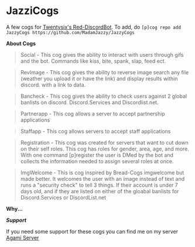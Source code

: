 # JazziCogs
A few cogs for [Twentysix's Red-DiscordBot](https://github.com/Twentysix26/Red-DiscordBot).
To add, do `[p]cog repo add JazzyCogs https://github.com/MadamJazzy/JazzyCogs`

**About Cogs**

>Social - This cog gives the ability to interact with users through gifs and the bot. Commands like kiss, bite, spank, slap, feed ect. 

>RevImage - This cog gives the ability to reverse image search any file (weather you upload it or have the link) and display results within discord. with a link to data. 

>Bancheck - This cog gives the ability to check users against 2 global banlists on discord. Discord.Services and Discordlist.net. 

>Partnerapp - This cog allows a server to accept partnership applications

>Staffapp - This cog allows servers to accept staff applications

>Registration - This cog was created for servers that want to cut down on their self roles. This cog has roles for gender, area, age, and more. With one command [p]register the user is DMed by the bot and collects the information needed to assign several roles at once. 

>ImgWelcome - This is cog inspired by Bread-Cogs imgwelcome but made better. It welcomes the user with an image instead of text and runs a "security check" to tell 3 things. If their account is under 7 days old, and if they are listed on either of the gloabal banlists for Discord.Services or DiscordList.net

**Why...** 


**_Support_** 

If you need some support for these cogs you can find me on my server [Agami Server](https://discord.gg/d1scordia)